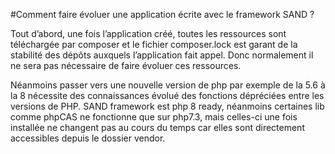 #Comment faire évoluer une application écrite avec le framework SAND ?

Tout d’abord, une fois l’application créé, toutes les ressources sont téléchargée par composer et le fichier composer.lock est garant de la stabilité des dépôts auxquels l’application fait appel. Donc normalement il ne sera pas nécessaire de faire évoluer ces ressources.

Néanmoins passer vers une nouvelle version de php par exemple de la 5.6 à la 8 nécessite des connaissances évolué des fonctions dépréciées entre les versions de PHP. SAND framework est php 8 ready, néanmoins certaines lib comme phpCAS ne fonctionne que sur php7.3, mais celles-ci une fois installée ne changent pas au cours du temps car elles sont directement accessibles depuis le dossier vendor.
